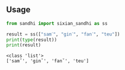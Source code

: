 ## Usage
```python
from sandhi import sixian_sandhi as ss

result = ss(["samˊ", "ginˊ", "fanˊ", "teu"])
print(type(result))
print(result)
```

```
<class 'list'>
['samˇ', 'ginˇ', 'fanˇ', 'teu']
```
